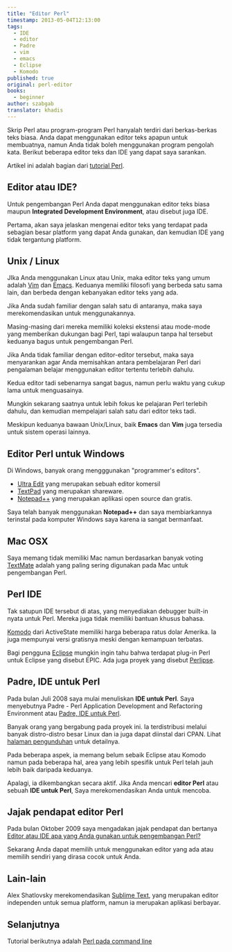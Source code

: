 ```yaml
---
title: "Editor Perl"
timestamp: 2013-05-04T12:13:00
tags:
  - IDE
  - editor
  - Padre
  - vim
  - emacs
  - Eclipse
  - Komodo
published: true
original: perl-editor
books:
  - beginner
author: szabgab
translator: khadis
---
```



Skrip Perl atau program-program Perl hanyalah terdiri dari berkas-berkas teks biasa.
Anda dapat menggunakan editor teks apapun untuk membuatnya, namun Anda tidak boleh
menggunakan program pengolah kata. Berikut beberapa editor teks dan IDE yang dapat saya sarankan.

Artikel ini adalah bagian dari [ tutorial Perl](/perl-tutorial).


## Editor atau IDE?

Untuk pengembangan Perl Anda dapat menggunakan editor teks biasa maupun
<b>Integrated Development Environment</b>, atau disebut juga IDE.

Pertama, akan saya jelaskan mengenai editor teks yang terdapat pada sebagian besar platform yang dapat Anda gunakan,
dan kemudian IDE yang tidak tergantung platform.

## Unix / Linux

JIka Anda menggunakan Linux atau Unix, maka editor teks yang umum adalah
[Vim](http://www.vim.org/) dan
[Emacs](http://www.gnu.orgsoftware/emacs/).
Keduanya memiliki filosofi yang berbeda
satu sama lain, dan berbeda dengan kebanyakan editor teks yang ada.

Jika Anda sudah familiar dengan salah satu di antaranya, maka saya merekomendasikan untuk menggunakannya.

Masing-masing dari mereka memiliki koleksi ekstensi atau mode-mode yang memberikan dukungan bagi Perl,
tapi walaupun tanpa hal tersebut keduanya bagus untuk pengembangan Perl.

Jika Anda tidak familiar dengan editor-editor tersebut, maka saya menyarankan
agar Anda memisahkan antara pembelajaran Perl dari pengalaman belajar menggunakan editor tertentu terlebih dahulu.

Kedua editor tadi sebenarnya sangat bagus, namun perlu waktu yang cukup lama untuk menguasainya.

Mungkin sekarang saatnya untuk lebih fokus ke pelajaran Perl terlebih dahulu, dan kemudian mempelajari
salah satu dari editor teks tadi.

Meskipun keduanya bawaan Unix/Linux, baik
<b>Emacs</b> dan <b>Vim</b> juga tersedia untuk sistem operasi lainnya.

## Editor Perl untuk Windows

Di Windows, banyak orang mengggunakan "programmer's editors".

* [Ultra Edit](http://www.ultraedit.com/) yang merupakan sebuah editor komersil
* [TextPad](http://www.textpad.com/) yang merupakan shareware.
* [Notepad++](http://notepad-plus-plus.org/) yang merupakan aplikasi open source dan gratis.

Saya telah banyak menggunakan <b>Notepad++</b> dan saya membiarkannya terinstal pada komputer Windows saya
karena ia sangat bermanfaat.

## Mac OSX

Saya memang tidak memiliki Mac namun berdasarkan banyak voting
[TextMate](http://macromates.com/) adalah yang paling sering digunakan pada Mac
untuk pengembangan Perl.

## Perl IDE

Tak satupun IDE tersebut di atas, yang menyediakan
debugger built-in nyata untuk Perl. Mereka juga tidak memiliki bantuan khusus bahasa.

[Komodo](http://www.activestate.com/) dari ActiveState memiliki harga beberapa ratus dolar Amerika.
Ia juga mempunyai versi gratisnya meski dengan kemampuan terbatas.

Bagi pengguna [Eclipse](http://www.eclipse.org/) mungkin ingin tahu
bahwa terdapat plug-in Perl untuk Eclipse yang disebut EPIC. Ada juga proyek yang disebut
[Perlipse](http://github.com/skorg/perlipse).

## Padre, IDE untuk Perl

Pada bulan Juli 2008 saya mulai menuliskan <b>IDE untuk Perl</b>. Saya menyebutnya Padre -
Perl Application Development and Refactoring Environment atau
[Padre, IDE untuk Perl](http://padre.perlide.org/).

Banyak orang yang bergabung pada proyek ini. Ia terdistribusi melalui banyak distro-distro besar Linux
dan ia juga dapat diinstal dari CPAN. Lihat
[halaman pengunduhan](http://padre.perlide.org/download.html) untuk detailnya.

Pada beberapa aspek, ia memang belum sebaik Eclipse atau Komodo namun pada beberapa hal,
area yang lebih spesifik untuk Perl telah jauh lebih baik daripada keduanya.

Apalagi, ia dikembangkan secara aktif.
Jika Anda mencari <b>editor Perl</b> atau sebuah <b>IDE untuk Perl</b>,
Saya merekomendasikan Anda untuk mencoba.

## Jajak pendapat editor Perl

Pada bulan Oktober 2009 saya mengadakan jajak pendapat dan bertanya
[Editor atau IDE apa yang Anda gunakan untuk pengembangan Perl?](http://perlide.org/poll200910/)

Sekarang Anda dapat memilih untuk menggunakan editor yang ada atau memilih sendiri yang dirasa cocok untuk Anda.

## Lain-lain

Alex Shatlovsky merekomendasikan [Sublime Text](http://www.sublimetext.com/), yang merupakan editor independen untuk semua platform,
namun ia merupakan aplikasi berbayar.

## Selanjutnya

Tutorial berikutnya adalah [Perl pada command line](/perl-pada-command-line)

